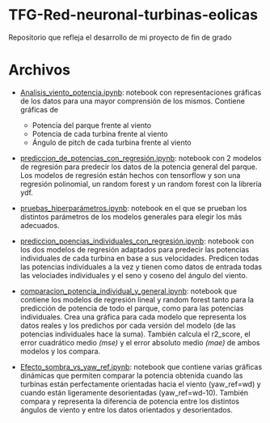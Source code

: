 # TFG-Red-neuronal-turbinas-eolicas
Repositorio que refleja el desarrollo de mi proyecto de fin de grado

# Archivos

- [Analisis_viento_potencia.ipynb](https://github.com/Lucia1009/TFG-Red-neuronal-turbinas-eolicas/blob/main/Analisis_viento_potencia.ipynb "Analisis_viento_potencia.ipynb"): notebook con representaciones gráficas de los datos para una mayor comprensión de los mismos. Contiene gráficas de
	- Potencia del parque frente al viento
	- Potencia de cada turbina frente al viento
	- Ángulo de pitch de cada turbina frente al viento

- [prediccion_de_potencias_con_regresión.ipynb](https://github.com/Lucia1009/TFG-Red-neuronal-turbinas-eolicas/blob/main/prediccion_de_potencias_con_regresi%C3%B3n.ipynb "prediccion_de_potencias_con_regresión.ipynb"): notebook con 2 modelos de regresión para predecir los datos de la potencia general del parque. Los modelos de regresión están hechos con tensorflow y son una regresión polinomial, un random forest y un random forest con la librería ydf. 

- [pruebas_hiperparámetros.ipynb](https://github.com/Lucia1009/TFG-Red-neuronal-turbinas-eolicas/blob/main/pruebas_hiperpar%C3%A1metros.ipynb "pruebas_hiperparámetros.ipynb"): notebook en el que se prueban los distintos parámetros de los modelos generales para elegir los más adecuados.

- [prediccion_poencias_individuales_con_regresión.ipynb](https://github.com/Lucia1009/TFG-Red-neuronal-turbinas-eolicas/blob/main/predicci%C3%B3n_potencias_individuales_con_regresi%C3%B3n.ipynb "prediccion_poencias_individuales_con_regresión.ipynb"): notebook con los dos modelos de regresión adaptados para predecir las potencias individuales de cada turbina en base a sus velocidades. Predicen todas las potencias individuales a la vez y tienen como datos de entrada todas las velociades individuales y el seno y coseno del ángulo del viento.

- [comparacion_potencia_individual_y_general.ipynb](https://github.com/Lucia1009/TFG-Red-neuronal-turbinas-eolicas/blob/main/comparacion_potencia_individual_y_general.ipynb "comparacion_potencia_individual_y_general"): notebook que contiene los modelos de regresión lineal y random forest tanto para la predicción de potencia de todo el parque, como para las potencias individuales. Crea una gráfica para cada modelo que representa los datos reales y los predichos por cada versión del modelo (de las potencias individuales hace la suma). También calcula el r2_score, el error cuadrático medio *(mse)* y el error absoluto medio *(mae)* de ambos modelos y los compara.

- [Efecto_sombra_vs_yaw_ref.ipynb](https://github.com/Lucia1009/TFG-Red-neuronal-turbinas-eolicas/blob/desarrollo/Efecto_sombra_vs_yaw_ref.ipynb "Efecto_sombra_vs_yaw_ref.ipynb"): notebook que contiene varias gráficas dinámicas que permiten comparar la potencia obtenida cuando las turbinas están perfectamente orientadas hacia el viento (yaw_ref=wd) y cuando están ligeramente desorientadas (yaw_ref=wd-10). También compara y representa la diferencia de potencia entre los distintos ángulos de viento y entre los datos orientados y desorientados.
